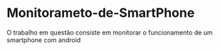 # Monitorameto-de-SmartPhone

O trabalho em questão consiste em monitorar o funcionamento de um smartphone com android



